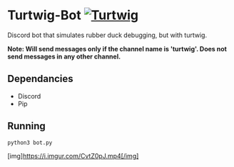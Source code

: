 # Turtwig-Bot [![Turtwig](https://img.pokemondb.net/sprites/black-white/anim/normal/turtwig.gif)](https://pokemondb.net/pokedex/turtwig)
Discord bot that simulates rubber duck debugging, but with turtwig.

**Note: Will send messages only if the channel name is 'turtwig'. Does not send messages in any other channel.**

## Dependancies
- Discord
- Pip

## Running 
```python
python3 bot.py
```

[img]https://i.imgur.com/CvtZ0pJ.mp4[/img]
